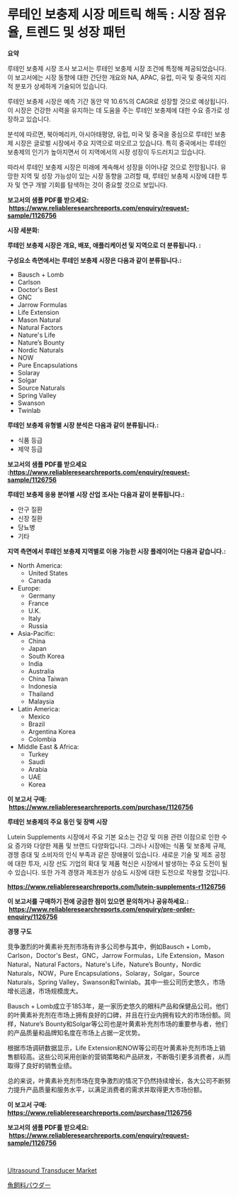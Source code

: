 <p><h1>루테인 보충제 시장 메트릭 해독 : 시장 점유율, 트렌드 및 성장 패턴</h1></p><p><strong>요약</strong></p>
<p><p>루테인 보충제 시장 조사 보고서는 루테인 보충제 시장 조건에 특정해 제공되었습니다. 이 보고서에는 시장 동향에 대한 간단한 개요와 NA, APAC, 유럽, 미국 및 중국의 지리적 분포가 상세하게 기술되어 있습니다.</p><p>루테인 보충제 시장은 예측 기간 동안 약 10.6%의 CAGR로 성장할 것으로 예상됩니다. 이 시장은 건강한 시력을 유지하는 데 도움을 주는 루테인 보충제에 대한 수요 증가로 성장하고 있습니다. </p><p>분석에 따르면, 북아메리카, 아시아태평양, 유럽, 미국 및 중국을 중심으로 루테인 보충제 시장은 글로벌 시장에서 주요 지역으로 떠오르고 있습니다. 특히 중국에서는 루테인 보충제의 인기가 높아지면서 이 지역에서의 시장 성장이 두드러지고 있습니다.</p><p>따라서 루테인 보충제 시장은 미래에 계속해서 성장을 이어나갈 것으로 전망됩니다. 유망한 지역 및 성장 가능성이 있는 시장 동향을 고려할 때, 루테인 보충제 시장에 대한 투자 및 연구 개발 기회를 탐색하는 것이 중요할 것으로 보입니다.</p></p>
<p><strong>보고서의 샘플 PDF를 받으세요: &nbsp;<a href="https://www.reliableresearchreports.com/enquiry/request-sample/1126756">https://www.reliableresearchreports.com/enquiry/request-sample/1126756</a></strong></p>
<p><strong>시장 세분화:</strong></p>
<p><strong> 루테인 보충제 시장은 개요, 배포, 애플리케이션 및 지역으로 더 분류됩니다. :</strong></p>
<p><strong>구성요소 측면에서는 루테인 보충제 시장은 다음과 같이 분류됩니다.:</strong></p>
<p><ul><li>Bausch + Lomb</li><li>Carlson</li><li>Doctor's Best</li><li>GNC</li><li>Jarrow Formulas</li><li>Life Extension</li><li>Mason Natural</li><li>Natural Factors</li><li>Nature's Life</li><li>Nature’s Bounty</li><li>Nordic Naturals</li><li>NOW</li><li>Pure Encapsulations</li><li>Solaray</li><li>Solgar</li><li>Source Naturals</li><li>Spring Valley</li><li>Swanson</li><li>Twinlab</li></ul></p>
<p><strong> 루테인 보충제 유형별 시장 분석은 다음과 같이 분류됩니다.:</strong></p>
<p><ul><li>식품 등급</li><li>제약 등급</li></ul></p>
<p><strong>보고서의 샘플 PDF를 받으세요 :<a href="https://www.reliableresearchreports.com/enquiry/request-sample/1126756">https://www.reliableresearchreports.com/enquiry/request-sample/1126756</a></strong></p>
<p><strong> 루테인 보충제 응용 분야별 시장 산업 조사는 다음과 같이 분류됩니다.:</strong></p>
<p><ul><li>안구 질환</li><li>신장 질환</li><li>당뇨병</li><li>기타</li></ul></p>
<p><strong>지역 측면에서 루테인 보충제 지역별로 이용 가능한 시장 플레이어는 다음과 같습니다.:</strong></p>
<p><ul>
    <li>
        North America:
        <ul>
            <li>United States</li>
            <li>Canada</li>
        </ul>
    </li>
    <li>
        Europe:
        <ul>
            <li>Germany</li>
            <li>France</li>
            <li>U.K.</li>
            <li>Italy</li>
            <li>Russia</li>
        </ul>
    </li>
    <li>
        Asia-Pacific:
        <ul>
            <li>China</li>
            <li>Japan</li>
            <li>South Korea</li>
            <li>India</li>
            <li>Australia</li>
            <li>China Taiwan</li>
            <li>Indonesia</li>
            <li>Thailand</li>
            <li>Malaysia</li>
        </ul>
    </li>
    <li>
        Latin America:
        <ul>
            <li>Mexico</li>
            <li>Brazil</li>
            <li>Argentina Korea</li>
            <li>Colombia</li>
        </ul>
    </li>
    <li>
        Middle East & Africa:
        <ul>
            <li>Turkey</li>
            <li>Saudi</li>
            <li>Arabia</li>
            <li>UAE</li>
            <li>Korea</li>
        </ul>
    </li>
    </ul></p>
<p><strong>이 보고서 구매: &nbsp;<a href="https://www.reliableresearchreports.com/purchase/1126756">https://www.reliableresearchreports.com/purchase/1126756</a></strong></p>
<p><strong>루테인 보충제의 주요 동인 및 장벽 시장</strong></p>
<p><p>Lutein Supplements 시장에서 주요 기본 요소는 건강 및 미용 관련 이점으로 인한 수요 증가와 다양한 제품 및 브랜드 다양화입니다. 그러나 시장에는 식품 및 보충제 규제, 경쟁 증대 및 소비자의 인식 부족과 같은 장애물이 있습니다. 새로운 기술 및 제조 공정에 대한 투자, 시장 선도 기업의 확대 및 제품 혁신은 시장에서 발생하는 주요 도전이 될 수 있습니다. 또한 가격 경쟁과 제조원가 상승도 시장에 대한 도전으로 작용할 것입니다.</p></p>
<p><strong><a href="https://www.reliableresearchreports.com/lutein-supplements-r1126756">https://www.reliableresearchreports.com/lutein-supplements-r1126756</a></strong></p>
<p><strong>이 보고서를 구매하기 전에 궁금한 점이 있으면 문의하거나 공유하세요.: &nbsp;<a href="https://www.reliableresearchreports.com/enquiry/pre-order-enquiry/1126756">https://www.reliableresearchreports.com/enquiry/pre-order-enquiry/1126756</a></strong></p>
<p><strong>경쟁 구도</strong></p>
<p><p>竞争激烈的叶黄素补充剂市场有许多公司参与其中，例如Bausch + Lomb，Carlson，Doctor's Best，GNC，Jarrow Formulas，Life Extension，Mason Natural，Natural Factors，Nature's Life，Nature’s Bounty，Nordic Naturals，NOW，Pure Encapsulations，Solaray，Solgar，Source Naturals，Spring Valley，Swanson和Twinlab。其中一些公司历史悠久，市场增长迅速，市场规模庞大。</p><p>Bausch + Lomb成立于1853年，是一家历史悠久的眼科产品和保健品公司。他们的叶黄素补充剂在市场上拥有良好的口碑，并且在行业内拥有较大的市场份额。同样，Nature’s Bounty和Solgar等公司也是叶黄素补充剂市场的重要参与者，他们的产品质量和品牌知名度在市场上占据一定优势。</p><p>根据市场调研数据显示，Life Extension和NOW等公司在叶黄素补充剂市场上销售额较高。这些公司采用创新的营销策略和产品研发，不断吸引更多消费者，从而取得了良好的销售业绩。</p><p>总的来说，叶黄素补充剂市场在竞争激烈的情况下仍然持续增长，各大公司不断努力提升产品质量和服务水平，以满足消费者的需求并取得更大市场份额。</p></p>
<p><strong>이 보고서 구매: &nbsp; <a href="https://www.reliableresearchreports.com/purchase/1126756">https://www.reliableresearchreports.com/purchase/1126756</a></strong></p>
<p><strong>보고서의 샘플 PDF를 받으세요: &nbsp;<a href="https://www.reliableresearchreports.com/enquiry/request-sample/1126756">https://www.reliableresearchreports.com/enquiry/request-sample/1126756</a></strong><strong></strong></p>
<p>&nbsp;</p>
<p><p><a href="https://github.com/BryceTownsendr/Market-Research-Report-List-4/blob/main/ultrasound-transducer-market.md">Ultrasound Transducer Market</a></p><p><a href="https://github.com/ReyesKohler20231/Market-Research-Report-List-1/blob/main/758371526537.md">魚飼料パウダー</a></p></p>